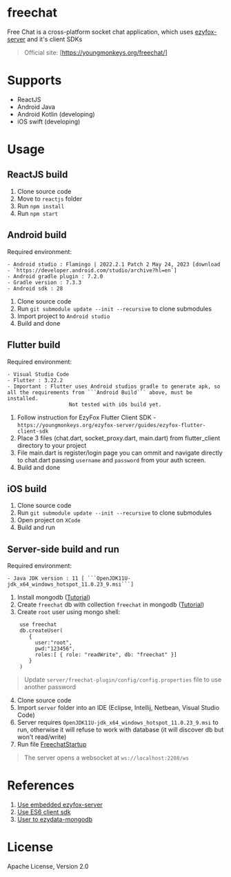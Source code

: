 # freechat
Free Chat is a cross-platform socket chat application, which uses [ezyfox-server](https://github.com/youngmonkeys/ezyfox-server) and it's client SDKs

> Official site: [https://youngmonkeys.org/freechat/]

# Supports

- ReactJS
- Android Java
- Android Kotlin (developing)
- iOS swift (developing)

# Usage

## ReactJS build
 
1. Clone source code
2. Move to `reactjs` folder
3. Run `npm install`
4. Run `npm start`
 
## Android build
 
 Required environment:
 
 ```
 - Android studio : Flamingo | 2022.2.1 Patch 2 May 24, 2023 [download - `https://developer.android.com/studio/archive?hl=en`]
 - Android gradle plugin : 7.2.0
 - Gradle version : 7.3.3
 - Android sdk : 28
 ```
 
1. Clone source code
2. Run ```git submodule update --init --recursive``` to clone submodules
3. Import project to ```Android studio```
4. Build and done

## Flutter build

 Required environment:

 ```
 - Visual Studio Code
 - Flutter : 3.22.2
 - Important : Flutter uses Android studios gradle to generate apk, so all the requirements from ```Android Build``` above, must be installed.
			         Not tested with iOs build yet.
 ```

1. Follow instruction for EzyFox Flutter Client SDK - ```https://youngmonkeys.org/ezyfox-server/guides/ezyfox-flutter-client-sdk``` 
2. Place 3 files (chat.dart, socket_proxy.dart, main.dart) from flutter_client directory to your project
3. File main.dart is register/login page you can ommit and navigate directly to chat.dart passing ```username``` and ```password``` from your auth screen.
4. Build and done

## iOS build

1. Clone source code
2. Run ```git submodule update --init --recursive``` to clone submodules
3. Open project on ```XCode```
4. Build and run

## Server-side build and run

 Required environment:
 ```
 - Java JDK version : 11 [ ```OpenJDK11U-jdk_x64_windows_hotspot_11.0.23_9.msi```]
 ```

1. Install mongodb ([Tutorial](https://docs.mongodb.com/manual/administration/install-community/))
2. Create `freechat` db with collection `freechat` in mongodb ([Tutorial](https://www.mongodb.com/basics/create-database))
3. Create `root` user using mongo shell:
```
	use freechat
	db.createUser(
	   {
	     user:"root",
	     pwd:"123456",
	     roles:[ { role: "readWrite", db: "freechat" }]
	   }
	)
```
> Update `server/freechat-plugin/config/config.properties` file to use another password
4. Clone source code
5. Import ```server``` folder into an IDE (Eclipse, Intellij, Netbean, Visual Studio Code)
7. Server requires ```OpenJDK11U-jdk_x64_windows_hotspot_11.0.23_9.msi``` to run, otherwise it will refuse to work with database (it will discover db but won't read/write)
8. Run file [FreechatStartup](https://github.com/youngmonkeys/freechat/blob/master/server/freechat-startup/src/main/java/com/tvd12/freechat/FreechatStartup.java)
> The server opens a websocket at `ws://localhost:2208/ws`

# References
1. [Use embedded ezyfox-server](https://youngmonkeys.org/use-embedded-server/)
2. [Use ES6 client sdk](https://youngmonkeys.org/ezyfox-es6-client-sdk/)
3. [User to ezydata-mongodb](https://youngmonkeys.org/introduce-to-ezymongo/)

# License

Apache License, Version 2.0
